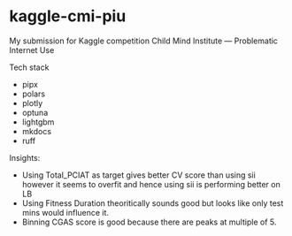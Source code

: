 # kaggle-cmi-piu
My submission for Kaggle competition Child Mind Institute — Problematic Internet Use

Tech stack
- pipx
- polars
- plotly
- optuna
- lightgbm
- mkdocs
- ruff

Insights:
- Using Total_PCIAT as target gives better CV score than using sii however it seems to overfit and hence using sii is performing better on LB
- Using Fitness Duration theoritically sounds good but looks like only test mins would influence it.
- Binning CGAS score is good because there are peaks at multiple of 5.
